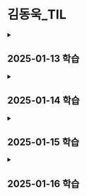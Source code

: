 # 김동욱_TIL

<details>
<summary><h2>2025-01-13 학습</h2></summary>
<div markdown="1">

- 협업을 위한 jira 활용법 학습 
- JPA 학습

</div>
</details>

<details>
<summary><h2>2025-01-14 학습</h2></summary>
<div markdown="1">

- ERD 설계 

- API 문서 작성법에 대한 학습

[kakao API 문서 작성 가이드] (https://tech.kakaoenterprise.com/127)

</div>
</details>

<details>
<summary><h2>2025-01-15 학습</h2></summary>
<div markdown="1">

- ERD 설계 수정할 점
    - image 테이블을 분리하자 => Pinterest처럼 텍스트 보다는 이미지 위주의 서비스이기 때문 
    - url을 DB에 저장 x => ID를 저장
    - WebRTC 관련 테이블 => 단발성 서비스이므로 room 테이블 DB에 저장할 필요x (필요시 redis에)

- 이미지 업로드 방식 결정
    - Presigned Url vs MultipartFile => SNS서비스이기에 보안보다는 로딩딩속도에 장점이 있는 Presigned Url으로 선택
    - 기술 블로그 참고

- Git flow vs GitHub flow

</div>
</details>

<details>
<summary><h2>2025-01-16 학습</h2></summary>

- ERD 설계를 위한 JPA annotation 학습

=> `GenerationType.SEQUENCE`와 기본 전략(`GenerationType.AUTO`)의 차이?

### **`GenerationType.SEQUENCE`와 `GenerationType.AUTO` 차이점**

| 특징                           | `GenerationType.SEQUENCE`                    | `GenerationType.AUTO`                          |
|--------------------------------|----------------------------------------------|-----------------------------------------------|
| **ID 생성 방식**               | 데이터베이스의 시퀀스 호출                   | 데이터베이스 방언에 따라 자동 설정             |
| **시퀀스 생성**                | 명시적으로 `CREATE SEQUENCE` 수행            | 데이터베이스에 따라 다름 (MySQL은 사용 안 함)  |
| **데이터베이스 의존성**        | 시퀀스를 지원하는 DB에서만 사용 가능          | 데이터베이스 방언(dialect)에 따라 동작         |
| **주요 DB 동작**               | PostgreSQL: `SEQUENCE` 사용                  | MySQL: `AUTO_INCREMENT`, PostgreSQL: `SEQUENCE`|
| **성능**                       | 성능 우수 (시퀀스가 미리 값 생성)            | 데이터베이스 방언에 따라 달라짐                |
| **사용 사례**                  | 시퀀스를 명시적으로 관리하거나 PostgreSQL 등 | 데이터베이스 간 이식성을 고려하는 경우         |

- Cursor-based-Pagination?
    - 페이지네이션
    <div>
        1. Offset-based Pagination => offSet쿼리를 사용 <br>
        2. Cursor-based Pagination => 클라이언트가 가져간 마지막 row의 순서상 다음 row들을 n개 요청/응답하게 구현현
    </div>

</details>
